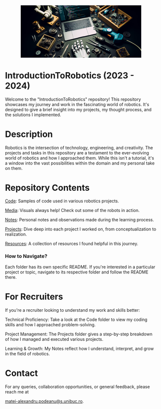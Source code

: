<p align="center">
  <img src="./media/ITRW.png" alt="Centered Image" width="400"/>
</p>

# IntroductionToRobotics (2023 - 2024)

Welcome to the "IntroductionToRobotics" repository! This repository showcases my journey and work in the fascinating world of robotics. It's designed to give a brief insight into my projects, my thought process, and the solutions I implemented.

# Description
Robotics is the intersection of technology, engineering, and creativity. The projects and tasks in this repository are a testament to the ever-evolving world of robotics and how I approached them. While this isn't a tutorial, it's a window into the vast possibilities within the domain and my personal take on them.

# Repository Contents

[Code](./code/): Samples of code used in various robotics projects.

[Media](./media/): Visuals always help! Check out some of the robots in action.

[Notes](./notes/): Personal notes and observations made during the learning process.

[Projects](./projects/): Dive deep into each project I worked on, from conceptualization to realization.

[Resources](./resources/): A collection of resources I found helpful in this journey.

### How to Navigate?

Each folder has its own specific README. If you're interested in a particular project or topic, navigate to its respective folder and follow the README there.

# For Recruiters
If you're a recruiter looking to understand my work and skills better:

Technical Proficiency: Take a look at the Code folder to view my coding skills and how I approached problem-solving.

Project Management: The Projects folder gives a step-by-step breakdown of how I managed and executed various projects.

Learning & Growth: My Notes reflect how I understand, interpret, and grow in the field of robotics.

# Contact
For any queries, collaboration opportunities, or general feedback, please reach me at

matei-alexandru.podeanu@s.unibuc.ro.
